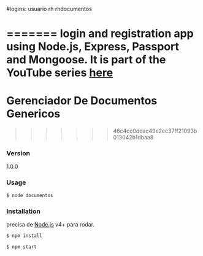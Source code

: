 #logins: 
usuario rh rhdocumentos

=======
login and registration app using Node.js, Express, Passport and Mongoose. It is part of the YouTube series [here](https://www.youtube.com/watch?v=Z1ktxiqyiLA)
=======
# Gerenciador De Documentos Genericos
>>>>>>> 46c4cc0ddac49e2ec37ff21093b013042b1dbaa8

### Version
1.0.0

### Usage

```sh
$ node documentos
```

### Installation

precisa de [Node.js](https://nodejs.org/) v4+ para rodar.

```sh
$ npm install
```

```sh
$ npm start
```

